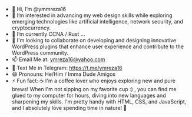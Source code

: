 - 👋 Hi, I’m @ymmreza16
- 👀 I’m interested in advancing my web design skills while exploring emerging technologies like artificial intelligence, network security, and cryptocurrency.
- 🌱 I’m currently CCNA / Rust  ...
- 💞️ I'm looking to collaborate on developing and designing innovative WordPress plugins that enhance user experience and contribute to the WordPress community.
- 📫 Email Me at: ymreza16@yahoo.com
- 💬 Text Me in Telegram: https://t.me/ymreza16
- 😄 Pronouns: He/Him / Imma Dude Amigos
- ⚡ Fun fact: ☕️ I'm a coffee lover who enjoys exploring new and pure brews! When I'm not sipping on my favorite cup :) , you can find me glued to my computer for hours, diving into new languages and sharpening my skills. I'm pretty handy with HTML, CSS, and JavaScript, and I absolutely love spending time in nature! 🌿
<!---
ymmreza16/ymmreza16 is a ✨ special ✨ repository because its `README.md` (this file) appears on your GitHub profile.
You can click the Preview link to take a look at your changes.
--->
